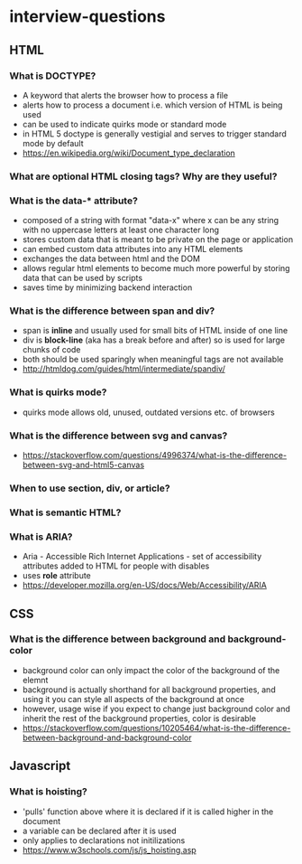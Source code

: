 # interview-questions

## HTML

### What is DOCTYPE?

* A keyword that alerts the browser how to process a file
* alerts how to process a document i.e. which version of HTML is being used
* can be used to indicate quirks mode or standard mode
* in HTML 5 doctype is generally vestigial and serves to trigger standard mode by default
* https://en.wikipedia.org/wiki/Document_type_declaration

### What are optional HTML closing tags? Why are they useful?

### What is the data-* attribute?
* composed of a string with format "data-x" where x can be any string with no uppercase letters at least one character long
* stores custom data that is meant to be private on the page or application
* can embed custom data attributes into any HTML elements
* exchanges the data between html and the DOM
* allows regular html elements to become much more powerful by storing data that can be used by scripts
* saves time by minimizing backend interaction

### What is the difference between span and div?
* span is **inline** and usually used for small bits of HTML inside of one line
* div is **block-line** (aka has a break before and after) so is used for large chunks of code
* both should be used sparingly when meaningful tags are not available
* http://htmldog.com/guides/html/intermediate/spandiv/

### What is quirks mode?
* quirks mode allows old, unused, outdated versions etc. of browsers 

### What is the difference between svg and canvas?
* https://stackoverflow.com/questions/4996374/what-is-the-difference-between-svg-and-html5-canvas

### When to use section, div, or article?

### What is semantic HTML?

### What is ARIA?
* Aria - Accessible Rich Internet Applications - set of accessibility attributes added to HTML for people with disables
* uses **role** attribute 
* https://developer.mozilla.org/en-US/docs/Web/Accessibility/ARIA

## CSS

### What is the difference between background and background-color
* background color can only impact the color of the background of the elemnt
* background is actually shorthand for all background properties, and using it you can style all aspects of the background at once
* however, usage wise if you expect to change just background color and inherit the rest of the background properties, color is desirable
* https://stackoverflow.com/questions/10205464/what-is-the-difference-between-background-and-background-color

## Javascript

### What is hoisting?
* 'pulls' function above where it is declared if it is called higher in the document
* a variable can be declared after it is used
* only applies to declarations not initilizations
* https://www.w3schools.com/js/js_hoisting.asp


